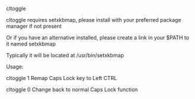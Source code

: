 cltoggle

cltoggle requires setxkbmap, please install with your preferred package manager if not present    

Or if you have an alternative installed, please create a link in your \$PATH to it named setxkbmap 

Typically it will be located at /usr/bin/setxkbmap                                                 



Usage: 

cltoggle 1 Remap Caps Lock key to Left CTRL

cltoggle 0 Change back to normal Caps Lock function
